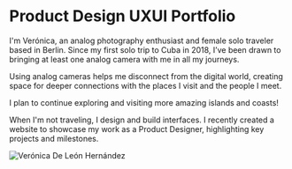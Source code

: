 # Product Design UXUI Portfolio

I'm Verónica, an analog photography enthusiast and female solo traveler based in Berlin. Since my first solo trip to Cuba in 2018, I’ve been drawn to bringing at least one analog camera with me in all my journeys.

Using analog cameras helps me disconnect from the digital world, creating space for deeper connections with the places I visit and the people I meet.

I plan to continue exploring and visiting more amazing islands and coasts!

When I'm not traveling, I design and build interfaces. I recently created a website to showcase my work as a Product Designer, highlighting key projects and milestones.

![Verónica De León Hernández](https://github.com/[username]/[reponame]/blob/[branch]/image.jpg?raw=true)
